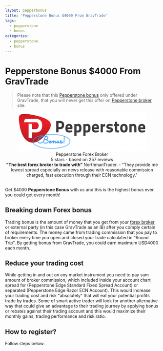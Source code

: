 ```yaml
---
layout: pepperbonus
title: 'Pepperstone Bonus $4000 From GravTrade'
tags:
  - pepperstone
  - bonus
categories:
  - pepperstone
  - bonus
---
```

# Pepperstone Bonus $4000 From GravTrade
> Please note that this [Pepperstone bonus](http://www.gravtrade.com/bonus-and-rebates/ "Pepperstone bonus") only offered under GravTrade, that you will never get this offer on [Pepperstone broker](http://www.gravtrade.com/pepperstone/forex/broker/review/2016/10/03/pepperstone-review.html "Pepperstone broker") site.

<div align="center">
<div itemscope itemtype="http://schema.org/Review">
  <div itemprop="itemReviewed" itemscope itemtype="https://schema.org/FinancialProduct">
    <img itemprop="image" src="/static/img/general-image/pepperstone-bonus.PNG" alt="Pepperstone Bonus"/>
    <br><span itemprop="name">Pepperstone Forex Broker</span>
  </div>
   <div itemprop="aggregateRating" itemscope itemtype="http://schema.org/AggregateRating">
    <span itemprop="ratingValue">5</span> stars -
    based on <span itemprop="reviewCount">257</span> reviews
  </div>
  <b>"<span itemprop="name">The best forex broker to trade with</span>" </b>
  <span itemprop="author" itemscope itemtype="http://schema.org/Person">
    <span itemprop="name">NorthmanTrader.</span>
  </span>
  <span itemprop="reviewBody">- "They provide me lowest spread especially on news release with reasonable commission charged, fast execution through their ECN technology."</span>
  <div itemprop="publisher" itemscope itemtype="http://schema.org/Organization">
    <meta itemprop="name" content="www.GravTrade.com">
  </div>
</div>
</div><br>

Get $4000 **Pepperstone Bonus** with us and this is the highest bonus ever you could get every month!

## Breaking down Forex bonus

Trading bonus is the amount of money that you get from your [forex broker](http://www.gravtrade.com/category/review "Forex Broker") or external party (in this case GravTrade as an IB) after you comply certain of requirements. The money came from trading commission that you pay to broker every time you open and closed your trade calculated in "Round Trip". By getting bonus from GravTrade, you could earn maximum USD4000 each month.

## Reduce your trading cost

While getting in and out on any market instrument you need to pay sum amount of broker commission, which included inside your account chart spread for (Pepperstone Edge Standard Fixed Spread Account) or separated (Pepperstone Edge Razor ECN Account). This would increase your trading cost and risk "absolutely" that will eat your potential profits trade by trades. Some of smart active trader will look for another alternative way that could give an advantage to their trading journey by applying bonus or rebates against their trading account and this would maximize their monthly gains, trading performance and risk ratio.

## How to register?
Follow steps below:
